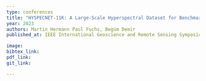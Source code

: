 ```yaml
---
type: conferences
title: "HYSPECNET-11K: A Large-Scale Hyperspectral Dataset for Benchmarking Learning-based Hyperspectral Image Compression Methods"
year: 2023
authors: Martin Hermann Paul Fuchs, Begüm Demir
published_at: IEEE International Geoscience and Remote Sensing Symposium, Pasadena, California, 2023

image:
bibtex_link:
pdf_link:
git_link:

---
```


